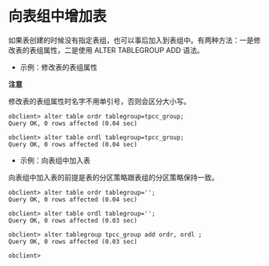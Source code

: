 向表组中增加表 
============================



如果表创建的时候没有指定表组，也可以事后加入到表组中。有两种方法：一是修改表的表组属性，二是使用 ALTER TABLEGROUP ADD 语法。

* 示例：修改表的表组属性

  



**注意**



修改表的表组属性时名字不用单引号，否则会区分大小写。

    obclient> alter table ordr tablegroup=tpcc_group;
    Query OK, 0 rows affected (0.04 sec)
    
    obclient> alter table ordl tablegroup=tpcc_group;
    Query OK, 0 rows affected (0.04 sec)



* 示例：向表组中加入表




向表组中加入表的前提是表的分区策略跟表组的分区策略保持一致。

    obclient> alter table ordr tablegroup='';
    Query OK, 0 rows affected (0.04 sec)
    
    obclient> alter table ordl tablegroup='';
    Query OK, 0 rows affected (0.03 sec)
    
    obclient> alter tablegroup tpcc_group add ordr, ordl ;
    Query OK, 0 rows affected (0.03 sec)
    
    obclient>



